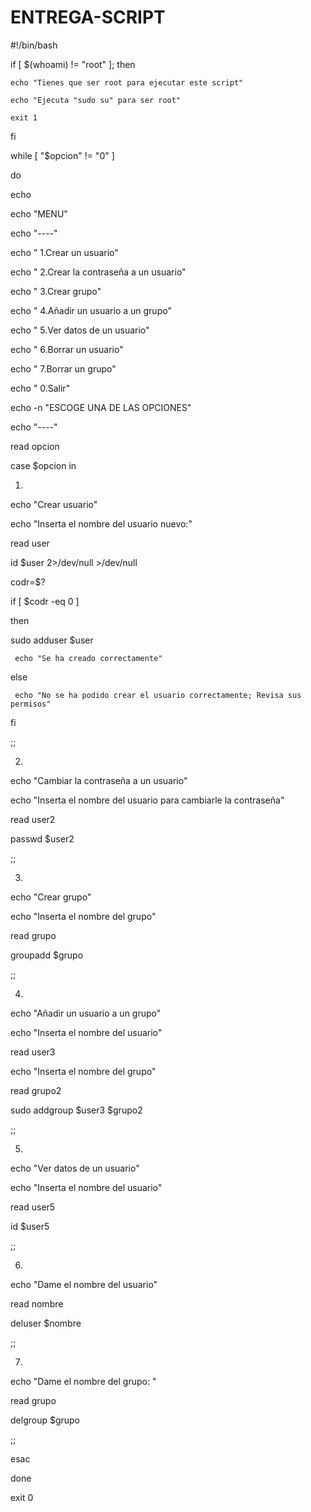 # ENTREGA-SCRIPT
#!/bin/bash

if [ $(whoami) != "root" ]; then

    echo "Tienes que ser root para ejecutar este script"

    echo "Ejecuta "sudo su" para ser root"

    exit 1

fi



while [ "$opcion" != "0" ]

do



echo

echo "MENU"

echo "----"

echo " 1.Crear un usuario"

echo " 2.Crear la contraseña a un usuario"

echo " 3.Crear grupo"

echo " 4.Añadir un usuario a un grupo"

echo " 5.Ver datos de un usuario"

echo " 6.Borrar un usuario"

echo " 7.Borrar un grupo"

echo " 0.Salir"

echo -n "ESCOGE UNA DE LAS OPCIONES"

echo "----"

read opcion



case $opcion in



1)

echo "Crear usuario"

echo "Inserta el nombre del usuario nuevo:"

read user

id $user 2>/dev/null >/dev/null

codr=$?

if [ $codr -eq 0 ]

then

   sudo adduser $user

     echo "Se ha creado correctamente"

else

     echo "No se ha podido crear el usuario correctamente; Revisa sus permisos"

fi

;;



2)

echo "Cambiar la contraseña a un usuario"

echo "Inserta el nombre del usuario para cambiarle la contraseña"

read user2

passwd $user2

;;



3)

echo "Crear grupo"

echo "Inserta el nombre del grupo"

read grupo

groupadd $grupo

;;



4)

echo "Añadir un usuario a un grupo"

echo "Inserta el nombre del usuario"

read user3

echo "Inserta el nombre del grupo"

read grupo2

sudo addgroup $user3 $grupo2 

;;



5)

echo "Ver datos de un usuario"

echo "Inserta el nombre del usuario"

read user5

id $user5

;;



6)

echo "Dame el nombre del usuario"

read nombre

deluser $nombre

;;



7)

echo "Dame el nombre del grupo: "

read grupo

delgroup $grupo

;;



esac

done

exit 0
